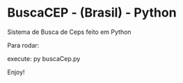 # BuscaCEP - (Brasil) - Python

Sistema de Busca de Ceps feito em Python

Para rodar:

execute: py buscaCep.py

Enjoy!

